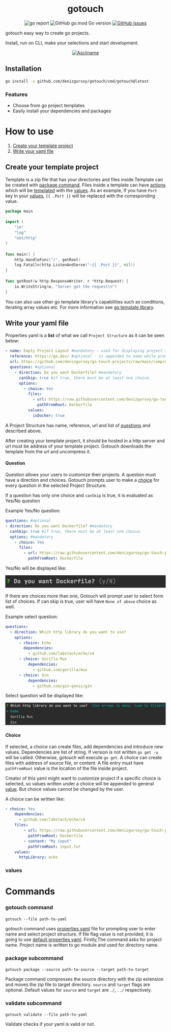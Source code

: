 <h1 align="center">gotouch</h1>
<p align="center">
<img alt="go report" src="https://goreportcard.com/badge/github.com/denizgursoy/gotouch"/>
<img alt="GitHub go.mod Go version" src="https://img.shields.io/github/go-mod/go-version/denizgursoy/gotouch">
<a href="https://github.com/denizgursoy/gotouch/issues" target="_blank"><img alt="GitHub issues" src="https://img.shields.io/github/issues/denizgursoy/gotouch?color=b"></a>
</p>

gotouch easy way to create go projects. 

Install, run on CLI, make your selections and start development.

<p align="center">
<a href="https://asciinema.org/a/515980" target="_blank"><img alt="Asciiname" src="https://asciinema.org/a/515980.svg" /></a>
</p>

## Installation

```bash
go install -v github.com/denizgursoy/gotouch/cmd/gotouch@latest
```

### Features

- Choose from go project templates
- Easily install your dependencies and packages

# How to use
1. [Create your template project](#Create-your-template-project)
2. [Write your yaml file](#Write-your-yaml-file)


## Create your template project
Template is a zip file that has your directories and files inside.Template can be created with [package command](#package-subcommand).
Files inside a template can have [actions](https://pkg.go.dev/text/template#hdr-Actions) which will be [templated](https://pkg.go.dev/text/template)
with the [values](#values). As an example, If you have `Port` key in your [values](#values), `{{ .Port }}` will be replaced
with the corresponding value.

``` go
package main

import (
	"io"
	"log"
	"net/http"
)

func main() {
	http.HandleFunc("/", getRoot)
	log.Fatalln(http.ListenAndServe(":{{ .Port }}", nil))
}

func getRoot(w http.ResponseWriter, r *http.Request) {
	io.WriteString(w, "Server got the request\n")
}
```
You can also use other go template library's capabilities such as conditions, iterating array values etc. For more information
see [go template library](https://pkg.go.dev/text/template).

## Write your yaml file
Properties yaml is a **list** of what we call `Project Structure` as it can be seen below: 
```yaml
- name: Empty Project Layout #mandatory - used for displaying project in listing
  reference: https://go.dev/ #optional - is appended to name while prompting project name
  url: https://github.com/denizgursoy/go-touch-projects/raw/main/compressed/empty.zip #mandatory - url of template project 
  questions: #optional
    - direction: Do you want Dockerfile? #mandatory
      canSkip: true #if true, there must be at least one choice. 
      options:
        - choice: Yes
          files:
            - url: https://raw.githubusercontent.com/denizgursoy/go-touch-projects/main/Dockerfile
              pathFromRoot: Dockerfile
          values:
            isDocker: true
```
A Project Structure has name, reference, url and list of [questions](#Question) and described above.

After creating your template project, it should be hosted in a http server and url must be address of your template project.
Gotouch downloads the template from the url and uncompress it. 

#### Question
Question allows your users to customize their projects. A question must have a direction and choices. Gotouch prompts user 
to make a [choice](#choice) for every question in the selected Project Structure.

If a question has only one choice and `canSkip` is true, it is evaluated as Yes/No question

Example Yes/No question:
```yaml
questions: #optional
- direction: Do you want Dockerfile? #mandatory
  canSkip: true #if true, there must be at least one choice. 
  options: #mandatory
    - choice: Yes
      files:
        - url: https://raw.githubusercontent.com/denizgursoy/go-touch-projects/main/Dockerfile
          pathFromRoot: Dockerfile
```
Yes/No will be displayed like:

![Yes/No Question](./.readme/yes-no-question.png)

If there are choices more than one, Gotouch will prompt user to select form list of choices. If can skip is true,
user will have `None of above` choice as well.

Example select question:
```yaml
questions:
  - direction: Which http library do you want to use?
    options:
      - choice: Echo
        dependencies:
          - github.com/labstack/echo/v4
      - choice: Gorilla Mux
          dependencies:
            - github.com/gorilla/mux
      - choice: Gin
          dependencies:
            - github.com/gin-gonic/gin
```
Select question will be displayed like:

![Select Question](./.readme/select-question.png)


#### Choice
If selected, a choice can create files, add dependencies and introduce new values. Dependencies are list of string. If 
version is not written `go get -u ` will be called. Otherwise, gotouch will execute `go get`. A choice can create files with
address of source file, or content. A file entry must have `pathFromRoot` value is the location of the file inside project.

Creator of this yaml might want to customize project if a specific choice is selected, so values written under a choice 
will be appended to general [value](#values). But choice values cannot be changed by the user.

A choice can be written like:

```yaml
- choice: Yes
    dependencies:
      - github.com/labstack/echo/v4
    files:
        - url: https://raw.githubusercontent.com/denizgursoy/go-touch-projects/main/Dockerfile
          pathFromRoot: Dockerfile
        - content: "My input"
          pathFromRoot: input.txt
    values:
      httpLibrary: echo
```

### values

# Commands
### gotouch command

`gotouch --file path-to-yaml`

gotouch command uses [properties yaml](#Write-your-yaml-file) file for prompting user to enter name and select  project structure. If file flag value
is not provided, it is going to use [default properties yaml](https://github.com/denizgursoy/go-touch-projects/blob/main/properties.yaml). 
Firstly,The command asks for project name. Project name is written to go module and used for directory name.


### package subcommand
`gotouch package --source path-to-source --target path-to-target`

Package command compresses the source directory with the zip extension and moves the zip file to target directory.
`source` and `target` flags are optional. Default values for `source` and `target` are `./`, `../` respectively.


### validate subcommand
`gotouch validate --file path-to-yaml`

Validate checks if your yaml is valid or not. 

